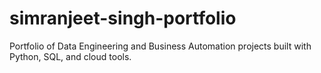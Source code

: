 # simranjeet-singh-portfolio
Portfolio of Data Engineering and Business Automation projects built with Python, SQL, and cloud tools.

